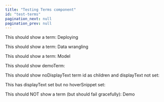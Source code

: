 ```yaml
---
title: "Testing Terms component"
id: "test-terms"
pagination_next: null
pagination_prev: null
---
```


This should show a term: <Term id="deploying">Deploying</Term>

This should show a term: <Term id="data-wrangling">Data wrangling</Term>

This should show a term: <Term id="model">Model</Term>

This should show demoTerm: <Term id="demoTerm" />

This should show noDisplayText term id as children and displayText not set: <Term id="noDisplayText" />

This has displayText set but no hoverSnippet set: <Term id="noHoverSnippet" />

This should NOT show a term (but should fail gracefully): <Term id="demo">Demo</Term>

